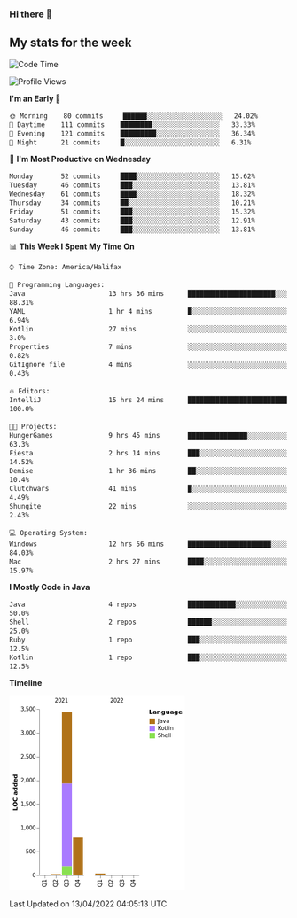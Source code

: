### Hi there 👋

## My stats for the week
<!--START_SECTION:waka-->
![Code Time](http://img.shields.io/badge/Code%20Time-173%20hrs%2033%20mins-blue)

![Profile Views](http://img.shields.io/badge/Profile%20Views-0-blue)

**I'm an Early 🐤** 

```text
🌞 Morning    80 commits     ██████░░░░░░░░░░░░░░░░░░░   24.02% 
🌆 Daytime    111 commits    ████████░░░░░░░░░░░░░░░░░   33.33% 
🌃 Evening    121 commits    █████████░░░░░░░░░░░░░░░░   36.34% 
🌙 Night      21 commits     █░░░░░░░░░░░░░░░░░░░░░░░░   6.31%

```
📅 **I'm Most Productive on Wednesday** 

```text
Monday       52 commits     ████░░░░░░░░░░░░░░░░░░░░░   15.62% 
Tuesday      46 commits     ███░░░░░░░░░░░░░░░░░░░░░░   13.81% 
Wednesday    61 commits     ████░░░░░░░░░░░░░░░░░░░░░   18.32% 
Thursday     34 commits     ██░░░░░░░░░░░░░░░░░░░░░░░   10.21% 
Friday       51 commits     ███░░░░░░░░░░░░░░░░░░░░░░   15.32% 
Saturday     43 commits     ███░░░░░░░░░░░░░░░░░░░░░░   12.91% 
Sunday       46 commits     ███░░░░░░░░░░░░░░░░░░░░░░   13.81%

```


📊 **This Week I Spent My Time On** 

```text
⌚︎ Time Zone: America/Halifax

💬 Programming Languages: 
Java                     13 hrs 36 mins      ██████████████████████░░░   88.31% 
YAML                     1 hr 4 mins         █░░░░░░░░░░░░░░░░░░░░░░░░   6.94% 
Kotlin                   27 mins             ░░░░░░░░░░░░░░░░░░░░░░░░░   3.0% 
Properties               7 mins              ░░░░░░░░░░░░░░░░░░░░░░░░░   0.82% 
GitIgnore file           4 mins              ░░░░░░░░░░░░░░░░░░░░░░░░░   0.43%

🔥 Editors: 
IntelliJ                 15 hrs 24 mins      █████████████████████████   100.0%

🐱‍💻 Projects: 
HungerGames              9 hrs 45 mins       ███████████████░░░░░░░░░░   63.3% 
Fiesta                   2 hrs 14 mins       ███░░░░░░░░░░░░░░░░░░░░░░   14.52% 
Demise                   1 hr 36 mins        ██░░░░░░░░░░░░░░░░░░░░░░░   10.4% 
Clutchwars               41 mins             █░░░░░░░░░░░░░░░░░░░░░░░░   4.49% 
Shungite                 22 mins             ░░░░░░░░░░░░░░░░░░░░░░░░░   2.43%

💻 Operating System: 
Windows                  12 hrs 56 mins      █████████████████████░░░░   84.03% 
Mac                      2 hrs 27 mins       ████░░░░░░░░░░░░░░░░░░░░░   15.97%

```

**I Mostly Code in Java** 

```text
Java                     4 repos             ████████████░░░░░░░░░░░░░   50.0% 
Shell                    2 repos             ██████░░░░░░░░░░░░░░░░░░░   25.0% 
Ruby                     1 repo              ███░░░░░░░░░░░░░░░░░░░░░░   12.5% 
Kotlin                   1 repo              ███░░░░░░░░░░░░░░░░░░░░░░   12.5%

```


**Timeline**

![Chart not found](https://raw.githubusercontent.com/lyndseyy/lyndseyy/main/charts/bar_graph.png) 


 Last Updated on 13/04/2022 04:05:13 UTC
<!--END_SECTION:waka-->